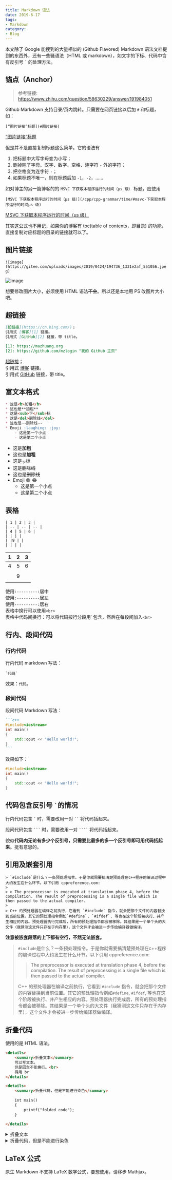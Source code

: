 ```yaml
---
title: Markdown 语法
date: 2019-6-17
tags: 
- Markdown
category: 
- Blog
---
```


本文除了 Google 能搜到的大量相似的 (Github Flavored) Markdown 语法文档提到的东西外，还有一些骚语法（HTML 或 markdown），如文字的下标、代码中含有反引号 `` ` `` 的处理方法。

## 锚点（Anchor）

> 参考链接: https://www.zhihu.com/question/58630229/answer/191984051

Github Markdown 支持目录/页内跳转。只需要在网页链接以后加 `#` 和标题，如：

`[“图片链接”标题](#图片链接)`

[“图片链接”标题](#图片链接)

但是并不是直接复制标题这么简单。它的语法有

1. 把标题中大写字母变为小写；
2. 删掉除了字母、汉字、数字、空格、连字符 `-` 外的字符；
3. 把空格变为连字符 `-`；
4. 如果标题不唯一，则在标题后加 `-1`，`-2`，……

如对博主的另一篇博客的的 `MSVC 下获取本程序运行的时间（μs 级）` 标题，应使用

`[MSVC 下获取本程序运行的时间（μs 级）](/cpp/cpp-grammar/time/#msvc-下获取本程序运行的时间μs-级)`

[MSVC 下获取本程序运行的时间（μs 级）](/cpp/cpp-grammar/time/#msvc-下获取本程序运行的时间μs-级)

其实这公式也不用记，如果你的博客有 toc(table of contents，即目录) 的功能，直接复制对应标题的目录的链接就可以了。

## 图片链接

`![image](https://gitee.com/uploads/images/2019/0424/194736_1331e2af_551056.jpeg)`

![image](https://gitee.com/uploads/images/2019/0424/194736_1331e2af_551056.jpeg)

想要修改图片大小，必须使用 HTML 语法~~不会~~。所以还是本地用 PS 改图片大小吧。

## 超链接

```markdown
[超链接](https://cn.bing.com/)；
引用式 [博客][1] 链接。
引用式 [GitHub][2] 链接，带 title。

[1]: https://mazhuang.org
[2]: https://github.com/mzlogin "我的 GitHub 主页"
```

[超链接](https://cn.bing.com/)；  
引用式 [博客][1] 链接。  
引用式 [GitHub][2] 链接，带 title。

[1]: https://mazhuang.org
[2]: https://github.com/mzlogin "我的 GitHub 主页"

## 富文本格式

```markdown
* 这是<b>加粗</b>
* 这也是**加粗**
* 这是<sub>下</sub>标
* 这是<del>删除线</del>
* 这也是~~删除线~~
* Emoji :laughing: :joy:
    - 这是第一个小点
    - 这是第二个小点
```

* 这是<b>加粗</b>
* 这也是**加粗**
* 这是<sub>下</sub>标
* 这是<del>删除线</del>
* 这也是~~删除线~~
* Emoji :laughing: :joy:
    - 这是第一个小点
    - 这是第二个小点

## 表格

```
| 1 | 2 | 3 |
| -- | -- | -- |
| 4 | 5 | 6 |
| | | |
| |9 | |
| | | |
```

| 1 | 2 | 3 |
|-|-|-|
| 4 | 5 | 6 |
| | | |
| |9 | |
| | | |

使用`:---------:`居中  
使用`:----------`居左  
使用`----------:`居右  
表格中换行可以使用`<br>`  
表格中代码间换行：可以将代码按行分段用`` ` ``包含，然后在每段间加入`<br>`

## 行内、段间代码

### 行内代码

行内代码 markdown 写法：

```
`代码`
```

效果：`代码`。

### 段间代码

段间代码 Markdown 写法：

````markdown
```c++
#include<iostream>
int main()
{
    std::cout << "Hello world!";
}
```
````

效果如下：

```c++
#include<iostream>
int main()
{
    std::cout << "Hello world!";
}
```

## 代码包含反引号 `` ` ``的情况

行内代码包含 `` ` `` 时，需要改用一对 ``` `` ``` 将代码括起来。

段间代码包含 `` ``` `` 时，需要改用一对 ````` ```` ````` 将代码括起来。

貌似**代码内无论有多少个反引号，只需要比最多的多一个反引号即可用代码括起来**。挺有意思的。

## 引用及嵌套引用

```
> `#include`是什么？一条预处理指令。于是你就需要搞清楚预处理在c++程序的编译过程中大约发生在什么环节。以下引用 cppreference.com:  
>
> > The preprocessor is executed at translation phase 4, before the compilation. The result of preprocessing is a single file which is then passed to the actual compiler.  
>
> C++ 的预处理器在编译之前执行，它看到 `#include` 指令，就会把那个文件的内容替换到当前位置。其它的预处理指令例如`#define`, `#ifdef`, 等也在这个阶段被执行、并产生相应的内容。预处理器执行完成后，所有的预处理指令都会被移除。其结果是一个单个头的大文件（我猜测这文件只存在于内存里），这个文件才会被进一步传给编译器做编译。
```

**注意被嵌套段落的上下都有空行，不然无法嵌套。**

> `#include`是什么？一条预处理指令。于是你就需要搞清楚预处理在c++程序的编译过程中大约发生在什么环节。以下引用 cppreference.com:  
>
> > The preprocessor is executed at translation phase 4, before the compilation. The result of preprocessing is a single file which is then passed to the actual compiler.  
>
> C++ 的预处理器在编译之前执行，它看到 `#include` 指令，就会把那个文件的内容替换到当前位置。其它的预处理指令例如`#define`, `#ifdef`, 等也在这个阶段被执行、并产生相应的内容。预处理器执行完成后，所有的预处理指令都会被移除。其结果是一个单个头的大文件（我猜测这文件只存在于内存里），这个文件才会被进一步传给编译器做编译。

## 折叠代码

使用的是 HTML 语法。

```html
<details>
    <summary>折叠文本</summary>
    可以写文本。
    但是回车不能换行。<br>
    得用 br
</details>

<details>
    <summary>折叠代码，但是不能进行染色</summary>
    
    int main()
    {
        printf("folded code");
    }

</details>
```

<details>
    <summary>折叠文本</summary>
    可以写文本。
    但是回车不能换行。<br>
    得用 br
</details>

<details>
    <summary>折叠代码，但是不能进行染色</summary>
    
    int main()
    {
        printf("folded code");
    }

</details>

## LaTeX 公式

原生 Markdown 不支持 LaTeX 数学公式，要想使用，请移步 Mathjax。

